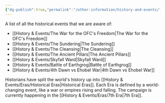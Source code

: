 ```yaml
---
{"dg-publish":true,"permalink":"/other-information/history-and-events/","hideInGraph":true,"noteIcon":"","created":"2024-12-31T19:44:01.461+00:00","updated":"2024-12-31T21:58:12.531+00:00"}
---
```


A list of all the historical events that we are aware of:
- [[History & Events/The War for the OFC's Freedom\|The War for the OFC's Freedom]]
- [[History & Events/The Sundering\|The Sundering]]
- [[History & Events/The Cleansing\|The Cleansing]]
- [[History & Events/The Ancient Pillars\|The Ancient Pillars]]
- [[History & Events/Skyfall Ward\|Skyfall Ward]]
- [[History & Events/Battle of Earthgrog\|Battle of Earthgrog]]
- [[History & Events/4th Dawn vs Ehobel War\|4th Dawn vs Ehobel War]]

Historians have split the world's history up into [[History & Events/Eras/Historical Eras\|Historical Eras]]. Each Era is defined by a world-changing event, like a war or empires rising and falling. The campaign is currently happening in the [[History & Events/Eras/7th Era\|7th Era]].